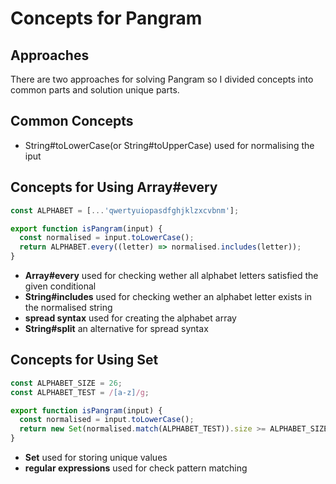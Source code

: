 # Concepts for Pangram

## Approaches

There are two approaches for solving Pangram so I divided concepts into common parts and solution unique parts.

## Common Concepts

- String#toLowerCase(or String#toUpperCase) used for normalising the iput

## Concepts for Using Array#every

```javascript
const ALPHABET = [...'qwertyuiopasdfghjklzxcvbnm'];

export function isPangram(input) {
  const normalised = input.toLowerCase();
  return ALPHABET.every((letter) => normalised.includes(letter));
}
```

- **Array#every** used for checking wether all alphabet letters satisfied the given conditional
- **String#includes** used for checking wether an alphabet letter exists in the normalised string
- **spread syntax** used for creating the alphabet array
- **String#split** an alternative for spread syntax

## Concepts for Using Set

```javascript
const ALPHABET_SIZE = 26;
const ALPHABET_TEST = /[a-z]/g;

export function isPangram(input) {
  const normalised = input.toLowerCase();
  return new Set(normalised.match(ALPHABET_TEST)).size >= ALPHABET_SIZE;
}
```

- **Set** used for storing unique values
- **regular expressions** used for check pattern matching
